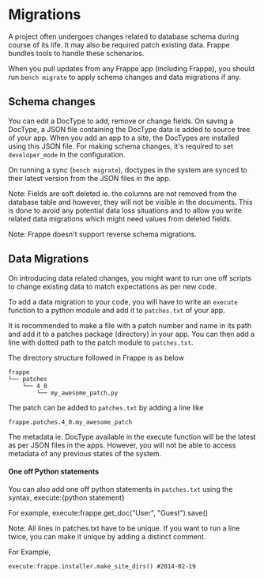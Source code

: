 <!-- add-breadcrumbs -->
# Migrations

A project often undergoes changes related to database schema during course of
its life. It may also be required patch existing data. Frappe bundles tools to
handle these schenarios.

When you pull updates from any Frappe app (including Frappe), you should run
`bench migrate` to apply schema changes and data migrations if any.

## Schema changes

You can edit a DocType to add, remove or change fields. On saving a DocType,
a JSON file containing the DocType data is added to source tree of your app.
When you add an app to a site, the DocTypes are installed using this JSON file.
For making schema changes, it's required to set `developer_mode` in the
configuration.

On running a sync (`bench migrate`), doctypes in the system are synced to
their latest version from the JSON files in the app.

Note: Fields are soft deleted ie. the columns are not removed from the database
table and however, they will not be visible in the documents. This is done to
avoid any potential data loss situations and to allow you write related data
migrations which might need values from deleted fields.

Note: Frappe doesn't support reverse schema migrations.

## Data Migrations

On introducing data related changes, you might want to run one off scripts to
change existing data to match expectations as per new code.

To add a data migration to your code, you will have to write an `execute`
function to a python module and add it to  `patches.txt` of your app.

It is recommended to make a file with a patch number and name in its path and
add it to a patches package (directory) in your app. You can then add a line
with dotted path to the patch module to `patches.txt`.

The directory structure followed in Frappe is as below


	frappe
	└── patches
		└── 4_0
			└── my_awesome_patch.py

The patch can be added to `patches.txt` by adding a line like

	frappe.patches.4_0.my_awesome_patch

The metadata ie. DocType available in the execute function will be the latest as
per JSON files in the apps. However, you will not be able to access metadata of
any previous states of the system.

#### One off Python statements

You can also add one off python statements in `patches.txt` using the syntax,
	execute:{python statement}

For example,
	execute:frappe.get_doc("User", "Guest").save()

Note: All lines in patches.txt have to be unique. If you want to run a line
twice, you can make it unique by adding a distinct comment.

For Example,

	execute:frappe.installer.make_site_dirs() #2014-02-19
